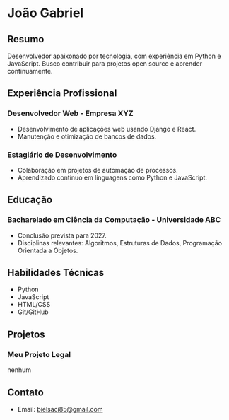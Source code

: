 
# João Gabriel

## Resumo
Desenvolvedor apaixonado por tecnologia, com experiência em Python e JavaScript. Busco contribuir para projetos open source e aprender continuamente.

## Experiência Profissional
### Desenvolvedor Web - Empresa XYZ
- Desenvolvimento de aplicações web usando Django e React.
- Manutenção e otimização de bancos de dados.

### Estagiário de Desenvolvimento 
- Colaboração em projetos de automação de processos.
- Aprendizado contínuo em linguagens como Python e JavaScript.

## Educação
### Bacharelado em Ciência da Computação - Universidade ABC
- Conclusão prevista para 2027.
- Disciplinas relevantes: Algoritmos, Estruturas de Dados, Programação Orientada a Objetos.

## Habilidades Técnicas
- Python
- JavaScript
- HTML/CSS
- Git/GitHub

## Projetos
### Meu Projeto Legal
nenhum

## Contato
- Email: bielsaci85@gmail.com
